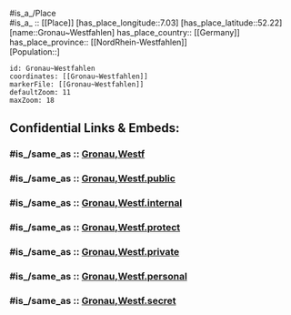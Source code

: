 ﻿---
confidential: public
isDeleted: false
location:
- 52.22
- 7.03
mapmarker: city
mapzoom:
- 7
- 12
SpocWebEntityId: 30589
tags:
- geo/City
type: City
---

#is_a_/Place  
#is_a_ :: [[Place]] 
[has_place_longitude::7.03] 
[has_place_latitude::52.22] 
[name::Gronau~Westfahlen] 
has_place_country:: [[Germany]]  
has_place_province:: [[NordRhein-Westfahlen]]  
[Population::] 



```leaflet
id: Gronau~Westfahlen
coordinates: [[Gronau~Westfahlen]] 
markerFile: [[Gronau~Westfahlen]] 
defaultZoom: 11 
maxZoom: 18
```


## Confidential Links & Embeds: 

### #is_/same_as :: [Gronau,Westf](/_Standards/Earth/Continent/Europe/Europe~Central/Germany/Germany~West/Nordrhein-Westfalen/counties~NW/Borken/cities~Borken/Gronau,Westf.md) 

### #is_/same_as :: [Gronau,Westf.public](/_public/Earth/Continent/Europe/Europe~Central/Germany/Germany~West/Nordrhein-Westfalen/counties~NW/Borken/cities~Borken/Gronau,Westf.public.md) 

### #is_/same_as :: [Gronau,Westf.internal](/_internal/Earth/Continent/Europe/Europe~Central/Germany/Germany~West/Nordrhein-Westfalen/counties~NW/Borken/cities~Borken/Gronau,Westf.internal.md) 

### #is_/same_as :: [Gronau,Westf.protect](/_protect/Earth/Continent/Europe/Europe~Central/Germany/Germany~West/Nordrhein-Westfalen/counties~NW/Borken/cities~Borken/Gronau,Westf.protect.md) 

### #is_/same_as :: [Gronau,Westf.private](/_private/Earth/Continent/Europe/Europe~Central/Germany/Germany~West/Nordrhein-Westfalen/counties~NW/Borken/cities~Borken/Gronau,Westf.private.md) 

### #is_/same_as :: [Gronau,Westf.personal](/_personal/Earth/Continent/Europe/Europe~Central/Germany/Germany~West/Nordrhein-Westfalen/counties~NW/Borken/cities~Borken/Gronau,Westf.personal.md) 

### #is_/same_as :: [Gronau,Westf.secret](/_secret/Earth/Continent/Europe/Europe~Central/Germany/Germany~West/Nordrhein-Westfalen/counties~NW/Borken/cities~Borken/Gronau,Westf.secret.md)

